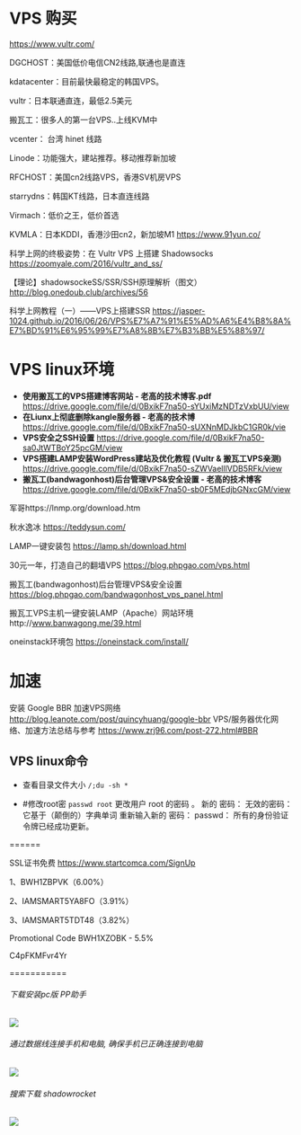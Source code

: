 # VPS 购买
https://www.vultr.com/


DGCHOST：美国低价电信CN2线路,联通也是直连

kdatacenter：目前最快最稳定的韩国VPS。

vultr：日本联通直连，最低2.5美元

搬瓦工：很多人的第一台VPS..上线KVM中

vcenter： 台湾 hinet 线路

Linode：功能强大，建站推荐。移动推荐新加坡

RFCHOST：美国cn2线路VPS，香港SV机房VPS

starrydns：韩国KT线路，日本直连线路

Virmach：低价之王，低价首选

KVMLA：日本KDDI，香港沙田cn2，新加坡M1
https://www.91yun.co/

科学上网的终极姿势：在 Vultr VPS 上搭建 Shadowsocks https://zoomyale.com/2016/vultr_and_ss/

【理论】shadowsockeSS/SSR/SSH原理解析（图文）http://blog.onedoub.club/archives/56

科学上网教程（一）——VPS上搭建SSR https://jasper-1024.github.io/2016/06/26/VPS%E7%A7%91%E5%AD%A6%E4%B8%8A%E7%BD%91%E6%95%99%E7%A8%8B%E7%B3%BB%E5%88%97/

# VPS linux环境
- **使用搬瓦工的VPS搭建博客网站 - 老高的技术博客.pdf** https://drive.google.com/file/d/0BxikF7na50-sYUxiMzNDTzVxbUU/view
- **在Liunx上彻底删除kangle服务器 - 老高的技术博** https://drive.google.com/file/d/0BxikF7na50-sUXNnMDJkbC1GR0k/vie
- **VPS安全之SSH设置** https://drive.google.com/file/d/0BxikF7na50-sa0JtWTBoY25pcGM/view
- **VPS搭建LAMP安装WordPress建站及优化教程 (Vultr & 搬瓦工VPS亲测)** https://drive.google.com/file/d/0BxikF7na50-sZWVaelllVDB5RFk/view
- **搬瓦工(bandwagonhost)后台管理VPS&安全设置 - 老高的技术博客** https://drive.google.com/file/d/0BxikF7na50-sb0F5MEdjbGNxcGM/view


军哥https://lnmp.org/download.htm

秋水逸冰 https://teddysun.com/ 

LAMP一键安装包 https://lamp.sh/download.html 

30元一年，打造自己的翻墙VPS https://blog.phpgao.com/vps.html

搬瓦工(bandwagonhost)后台管理VPS&安全设置 https://blog.phpgao.com/bandwagonhost_vps_panel.html


搬瓦工VPS主机一键安装LAMP（Apache）网站环境http://www.banwagong.me/39.html

oneinstack环境包 https://oneinstack.com/install/


# 加速 

安装 Google BBR 加速VPS网络 http://blog.leanote.com/post/quincyhuang/google-bbr
VPS/服务器优化网络、加速方法总结与参考 https://www.zrj96.com/post-272.html#BBR


## VPS linux命令
- 查看目录文件大小 ```/;du -sh * ```


- #修改root密
```passwd root```
更改用户 root 的密码 。
新的 密码：
无效的密码： 它基于（颠倒的）字典单词
重新输入新的 密码：
passwd： 所有的身份验证令牌已经成功更新。

======

SSL证书免费 https://www.startcomca.com/SignUp


1、BWH1ZBPVK（6.00%）

2、IAMSMART5YA8FO（3.91%）

3、IAMSMART5TDT48（3.82%）



 Promotional Code BWH1XZOBK - 5.5% 



C4pFKMFvr4Yr


===========
######  下载安装pc版 PP助手
![](https://github.com/1024china/VPS/blob/master/1.png)

######  通过数据线连接手机和电脑, 确保手机已正确连接到电脑

![](https://github.com/1024china/VPS/blob/master/2.png)

######  搜索下载 shadowrocket
![](https://github.com/1024china/VPS/blob/master/3.jpg)
